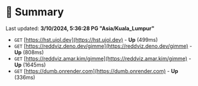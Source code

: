 # 📖 Summary
Last updated: **3/10/2024, 5:36:28 PG "Asia/Kuala_Lumpur"**

- `GET` [https://hst.ujol.dev](https://hst.ujol.dev) - **Up** (499ms)
- `GET` [https://reddviz.deno.dev/gimme](https://reddviz.deno.dev/gimme) - **Up** (808ms)
- `GET` [https://reddviz.amar.kim/gimme](https://reddviz.amar.kim/gimme) - **Up** (1645ms)
- `GET` [https://dumb.onrender.com](https://dumb.onrender.com) - **Up** (336ms)
